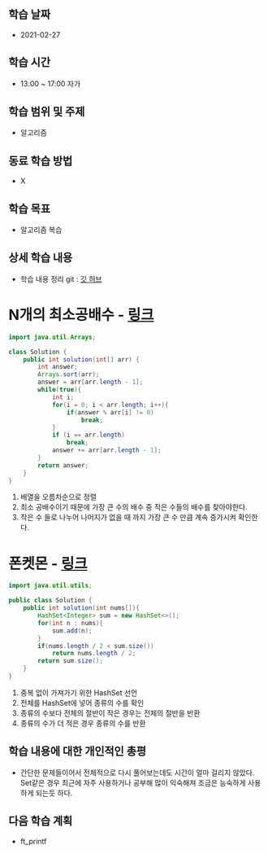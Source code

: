 학습 날짜
---
+ 2021-02-27

학습 시간
---
+ 13:00 ~ 17:00 자가

학습 범위 및 주제
---
+ 알고리즘

동료 학습 방법
---
+ X

학습 목표
---
+ 알고리즘 복습

상세 학습 내용
---
+ 학습 내용 정리 git : [깃 허브](https://github.com/kiskim/study)   

# N개의 최소공배수 - [링크](https://programmers.co.kr/learn/courses/30/lessons/12953)

```java
import java.util.Arrays;

class Solution {
    public int solution(int[] arr) {
		int answer;
		Arrays.sort(arr);
		answer = arr[arr.length - 1];
		while(true){
			int i;
			for(i = 0; i < arr.length; i++){
				if(answer % arr[i] != 0)
					break;
			}
			if (i == arr.length)
				break;
			answer += arr[arr.length - 1];
		}
        return answer;
	}
}
```

1. 배열을 오름차순으로 정렬
2. 최소 공배수이기 때문에 가장 큰 수의 배수 중 작은 수들의 배수를 찾아야한다.
3. 작은 수 들로 나누어 나머지가 없을 때 까지 가장 큰 수 만큼 계속 증가시켜 확인한다.


# 폰켓몬 - [링크](https://programmers.co.kr/learn/courses/30/lessons/1845)

```java
import java.util.utils;

public class Solution {
	public int solution(int nums[]){
		HashSet<Integer> sum = new HashSet<>();
		for(int n : nums){
			sum.add(n);
		}
		if(nums.length / 2 < sum.size())
			return nums.length / 2;
		return sum.size();
	}
}
```

1. 중복 없이 가져가기 위한 HashSet 선언
2. 전체를 HashSet에 넣어 종류의 수를 확인
3. 종류의 수보다 전체의 절반이 작은 경우는 전체의 절반을 반환
4. 종류의 수가 더 적은 경우 종류의 수를 반환

학습 내용에 대한 개인적인 총평
---
+ 간단한 문제들이어서 전체적으로 다시 풀어보는데도 시간이 얼마 걸리지 않았다. Set같은 경우 최근에 자주 사용하거나 공부해 많이 익숙해져 조금은 능숙하게 사용하게 되는듯 하다.

다음 학습 계획
---
+ ft_printf